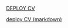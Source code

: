 [DEPLOY CV](https://Mitsuhitomeow.github.io/rsschool-cv/index)

[deploy CV (markdown)](https://Mitsuhitomeow.github.io/rsschool-cv/cv)